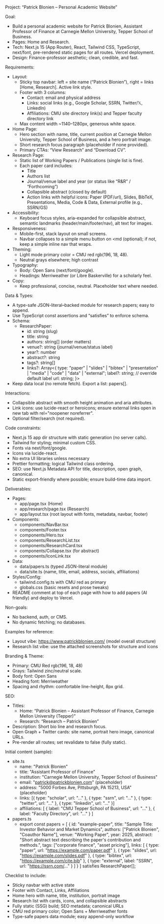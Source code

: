 Project: “Patrick Blonien – Personal Academic Website”

Goal:
- Build a personal academic website for Patrick Blonien, Assistant Professor of
  Finance at Carnegie Mellon University, Tepper School of Business.
- Pages: Home and Research.
- Tech: Next.js 15 (App Router), React, Tailwind CSS, TypeScript, next/font,
  pre-rendered static pages for all routes. Vercel deployment.
- Design: Finance-professor aesthetic; clean, credible, and fast.

Requirements:
- Layout:
  - Sticky top navbar: left = site name (“Patrick Blonien”), right = links
    [Home, Research]. Active link style.
  - Footer with 3 columns:
    - Contact: email and physical address
    - Links: social links (e.g., Google Scholar, SSRN, Twitter/𝕏, LinkedIn)
    - Affiliations: CMU site directory link(s) and Tepper faculty directory link
  - Max content width ~1140–1280px, generous white space.
- Home Page:
  - Hero section with name, title, current position at Carnegie Mellon
    University, Tepper School of Business, and a hero portrait image.
  - Short research focus paragraph (placeholder if none provided).
  - Primary CTAs: “View Research” and “Download CV”.
- Research Page:
  - Static list of Working Papers / Publications (single list is fine).
  - Each paper card includes:
    - Title
    - Authors list
    - Journal/venue label and year (or status like “R&R” / “Forthcoming”)
    - Collapsible abstract (closed by default)
    - Action links with helpful icons: Paper (PDF/url), Slides, BibTeX,
      Presentations, Media, Code & Data, External profile (e.g., SSRN/GS)
- Accessibility:
  - Keyboard focus styles, aria-expanded for collapsible abstract,
    semantic landmarks (header/main/footer/nav), alt text for images.
- Responsiveness:
  - Mobile-first, stack layout on small screens.
  - Navbar collapses to a simple menu button on <md (optional); if not, keep a
    simple inline nav that wraps.
- Theming:
  - Light mode primary color = CMU red rgb(196, 18, 48).
  - Neutral grays elsewhere; high contrast
- Typography:
  - Body: Open Sans (next/font/google).
  - Headings: Merriweather (or Libre Baskerville) for a scholarly feel.
- Copy:
  - Keep professional, concise, neutral. Placeholder text where needed.

Data & Types:
- A type-safe JSON-literal–backed module for research papers; easy to append.
- Use TypeScript const assertions and “satisfies” to enforce schema.
- Schema:
  - ResearchPaper:
    - id: string (slug)
    - title: string
    - authors: string[] (order matters)
    - venue?: string (journal/venue/status label)
    - year?: number
    - abstract?: string
    - tags?: string[]
    - links?: Array<{
        type: "paper" | "slides" | "bibtex" | "presentation" | "media" |
              "code" | "data" | "external";
        label?: string; // override default label
        url: string;
      }>
- Keep data local (no remote fetch). Export a list: papers[].

Interactions:
- Collapsible abstract with smooth height animation and aria attributes.
- Link icons: use lucide-react or heroicons; ensure external links open in new
  tab with rel="noopener noreferrer".
- Optional filter/search (not required).

Code constraints:
- Next.js 15 app dir structure with static generation (no server calls).
- Tailwind for styling; minimal custom CSS.
- Fonts via next/font/google.
- Icons via lucide-react.
- No extra UI libraries unless necessary
- Prettier formatting; logical Tailwind class ordering.
- SEO: use Next.js Metadata API for title, description, open graph, canonical.
- Static export-friendly where possible; ensure build-time data import.

Deliverables:
- Pages:
  - app/page.tsx (Home)
  - app/research/page.tsx (Research)
  - app/layout.tsx (root layout with fonts, metadata, navbar, footer)
- Components:
  - components/NavBar.tsx
  - components/Footer.tsx
  - components/Hero.tsx
  - components/ResearchList.tsx
  - components/ResearchCard.tsx
  - components/Collapse.tsx (for abstract)
  - components/IconLink.tsx
- Data:
  - data/papers.ts (typed JSON-literal module)
  - data/site.ts (name, title, email, address, socials, affiliations)
- Styles/Config:
  - tailwind.config.ts with CMU red as primary
  - globals.css (basic resets and prose tweaks)
- README comment at top of each page with how to add papers (AI friendly) and deploy to Vercel.

Non-goals:
- No backend, auth, or CMS.
- No dynamic fetching; no databases.

Examples for reference:
- Layout vibe: https://www.patrickblonien.com/ (model overall structure)
- Research list vibe: use the attached screenshots for structure and icons

Branding & Theme:
- Primary: CMU Red rgb(196, 18, 48)
- Grays: Tailwind zinc/neutral scale.
- Body font: Open Sans
- Heading font: Merriweather
- Spacing and rhythm: comfortable line-height, 8px grid.

SEO:
- Titles:
  - Home: “Patrick Blonien – Assistant Professor of Finance, Carnegie Mellon
    University (Tepper)”
  - Research: “Research – Patrick Blonien”
- Description: Short bio line and research focus.
- Open Graph + Twitter cards: site name, portrait hero image, canonical URLs.
- Pre-render all routes; set revalidate to false (fully static).

Initial content (sample):
- site.ts
  - name: "Patrick Blonien"
  - title: "Assistant Professor of Finance"
  - institution: "Carnegie Mellon University, Tepper School of Business"
  - email: "patrick@patrickblonien.com" (placeholder)
  - address: "5000 Forbes Ave, Pittsburgh, PA 15213, USA" (placeholder)
  - links: [{ type: "scholar", url: "..." }, { type: "ssrn", url: "..." },
    { type: "twitter", url: "..." }, { type: "linkedin", url: "..." }]
  - affiliations: [
      { label: "CMU Tepper School of Business", url: "..." },
      { label: "Faculty Directory", url: "..." }
    ]
- papers.ts
  - export const papers = [
      {
        id: "example-paper",
        title: "Sample Title: Investor Behavior and Market Dynamics",
        authors: ["Patrick Blonien", "Coauthor Name"],
        venue: "Working Paper",
        year: 2025,
        abstract:
          "Short abstract text describing the paper's contribution and methods.",
        tags: ["corporate finance", "asset pricing"],
        links: [
          { type: "paper", url: "https://example.com/paper.pdf" },
          { type: "slides", url: "https://example.com/slides.pdf" },
          { type: "bibtex", url: "https://example.com/cite.bib" },
          { type: "external", label: "SSRN", url: "https://ssrn.com/..." }
        ]
      }
    ] satisfies ResearchPaper[];

Checklist to include:
- Sticky navbar with active state
- Footer with Contact, Links, Affiliations
- Home hero with name, title, institution, portrait image
- Research list with cards, icons, and collapsible abstracts
- Fully static (SSG) build; SEO metadata; canonical URLs
- CMU red primary color; Open Sans + Merriweather fonts
- Type-safe papers data module; easy append-only workflow
